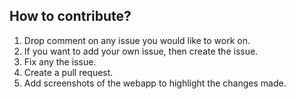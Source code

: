 ## How to contribute?


1. Drop comment on any issue you would like to work on.
2. If you want to add your own issue, then create the issue.
3. Fix any the issue.
4. Create a pull request.
5. Add screenshots of the webapp to highlight the changes made.
